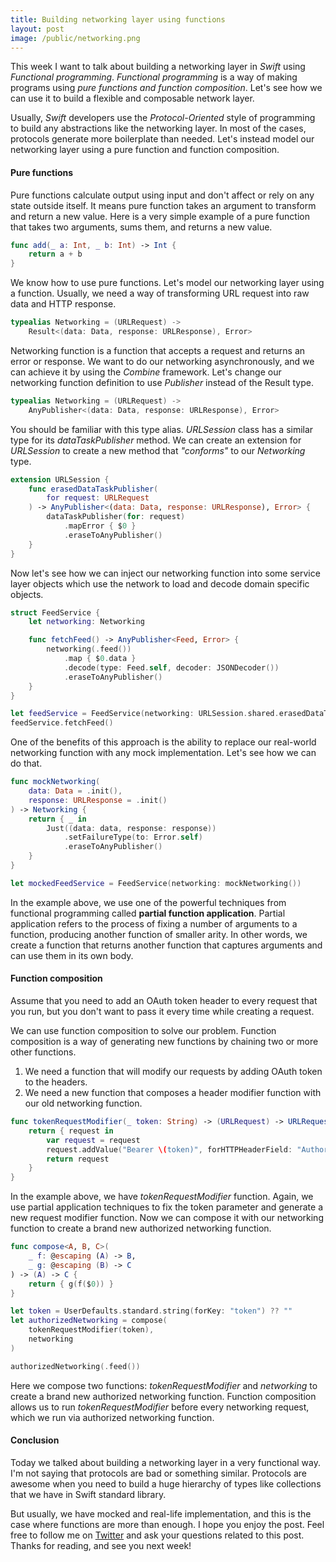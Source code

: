 ```yaml
---
title: Building networking layer using functions
layout: post
image: /public/networking.png
---
```


This week I want to talk about building a networking layer in *Swift* using *Functional programming*. *Functional programming* is a way of making programs using *pure functions and function composition*. Let's see how we can use it to build a flexible and composable network layer.

Usually, *Swift* developers use the *Protocol-Oriented* style of programming to build any abstractions like the networking layer. In most of the cases, protocols generate more boilerplate than needed. Let's instead model our networking layer using a pure function and function composition. 

#### Pure functions
Pure functions calculate output using input and don't affect or rely on any state outside itself. It means pure function takes an argument to transform and return a new value. Here is a very simple example of a pure function that takes two arguments, sums them, and returns a new value.

```swift
func add(_ a: Int, _ b: Int) -> Int {
    return a + b
}
```

We know how to use pure functions. Let's model our networking layer using a function. Usually, we need a way of transforming URL request into raw data and HTTP response.

```swift
typealias Networking = (URLRequest) ->
    Result<(data: Data, response: URLResponse), Error>
```

Networking function is a function that accepts a request and returns an error or response. We want to do our networking asynchronously, and we can achieve it by using the *Combine* framework. Let's change our networking function definition to use *Publisher* instead of the Result type. 

```swift
typealias Networking = (URLRequest) ->
    AnyPublisher<(data: Data, response: URLResponse), Error>
```

You should be familiar with this type alias. *URLSession* class has a similar type for its *dataTaskPublisher* method. We can create an extension for *URLSession* to create a new method that *"conforms"* to our *Networking* type.

```swift
extension URLSession {
    func erasedDataTaskPublisher(
        for request: URLRequest
    ) -> AnyPublisher<(data: Data, response: URLResponse), Error> {
        dataTaskPublisher(for: request)
            .mapError { $0 }
            .eraseToAnyPublisher()
    }
}
```

Now let's see how we can inject our networking function into some service layer objects which use the network to load and decode domain specific objects.

```swift
struct FeedService {
    let networking: Networking

    func fetchFeed() -> AnyPublisher<Feed, Error> {
        networking(.feed())
            .map { $0.data }
            .decode(type: Feed.self, decoder: JSONDecoder())
            .eraseToAnyPublisher()
    }
}

let feedService = FeedService(networking: URLSession.shared.erasedDataTaskPublisher)
feedService.fetchFeed()
```

One of the benefits of this approach is the ability to replace our real-world networking function with any mock implementation. Let's see how we can do that.

```swift
func mockNetworking(
    data: Data = .init(),
    response: URLResponse = .init()
) -> Networking {
    return { _ in
        Just((data: data, response: response))
            .setFailureType(to: Error.self)
            .eraseToAnyPublisher()
    }
}

let mockedFeedService = FeedService(networking: mockNetworking())
```

In the example above, we use one of the powerful techniques from functional programming called **partial function application**. Partial application refers to the process of fixing a number of arguments to a function, producing another function of smaller arity. In other words, we create a function that returns another function that captures arguments and can use them in its own body.

#### Function composition
Assume that you need to add an OAuth token header to every request that you run, but you don't want to pass it every time while creating a request. 

We can use function composition to solve our problem. Function composition is a way of generating new functions by chaining two or more other functions.

1. We need a function that will modify our requests by adding OAuth token to the headers.
2. We need a new function that composes a header modifier function with our old networking function.

```swift
func tokenRequestModifier(_ token: String) -> (URLRequest) -> URLRequest {
    return { request in
        var request = request
        request.addValue("Bearer \(token)", forHTTPHeaderField: "Authorization")
        return request
    }
}
```

In the example above, we have *tokenRequestModifier* function. Again, we use partial application techniques to fix the token parameter and generate a new request modifier function. Now we can compose it with our networking function to create a brand new authorized networking function.

```swift
func compose<A, B, C>(
    _ f: @escaping (A) -> B,
    _ g: @escaping (B) -> C
) -> (A) -> C {
    return { g(f($0)) }
}

let token = UserDefaults.standard.string(forKey: "token") ?? ""
let authorizedNetworking = compose(
    tokenRequestModifier(token),
    networking
)

authorizedNetworking(.feed())
```

Here we compose two functions: *tokenRequestModifier* and *networking* to create a brand new authorized networking function. Function composition allows us to run *tokenRequestModifier* before every networking request, which we run via authorized networking function.

#### Conclusion
Today we talked about building a networking layer in a very functional way. I'm not saying that protocols are bad or something similar. Protocols are awesome when you need to build a huge hierarchy of types like collections that we have in Swift standard library. 

But usually, we have mocked and real-life implementation, and this is the case where functions are more than enough. I hope you enjoy the post. Feel free to follow me on [Twitter](https://twitter.com/mecid) and ask your questions related to this post. Thanks for reading, and see you next week!